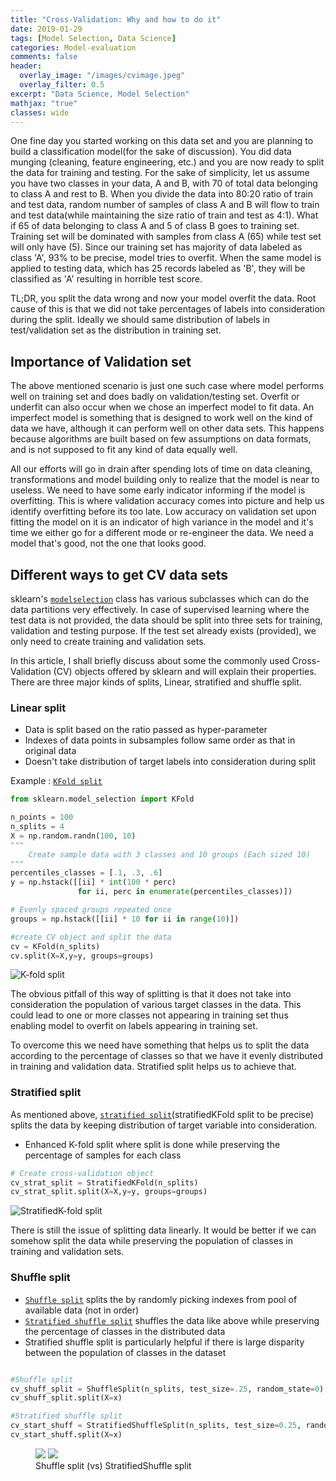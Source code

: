 ```yaml
---
title: "Cross-Validation: Why and how to do it"
date: 2019-01-29
tags: [Model Selection, Data Science]
categories: Model-evaluation
comments: false
header:
  overlay_image: "/images/cvimage.jpeg"
  overlay_filter: 0.5
excerpt: "Data Science, Model Selection"
mathjax: "true"
classes: wide
---
```


One fine day you started working on this data set and you are planning to build a classification model(for the sake of discussion). You did data munging (cleaning, feature engineering, etc.) and you are now ready to split the data for training and testing. For the sake of simplicity, let us assume you have two classes in your data, A and B, with 70 of total data belonging to class A and rest to B. When you divide the data into 80:20 ratio of train and test 
data, random number of samples of class A and B will flow to train and test data(while maintaining the size ratio of train and test as 4:1). What if 65 of data belonging to class A and 5 of class B goes to training set. Training set will be dominated with samples from class A (65) while test set will only have (5). Since our training set has majority of data labeled as class 'A', 93% to be precise, model tries to overfit. When the same model is applied to testing data, which has 25 records labeled as 'B', they will be classified as 'A' resulting in horrible test score.

TL;DR, you split the data wrong and now your model overfit the data. Root cause of this is that we did not take percentages of labels into consideration during the split. Ideally we should same distribution of labels in test/validation set as the distribution in training set.  

## Importance of Validation set

The above mentioned scenario is just one such case where model performs well on training set and does badly on validation/testing set. Overfit or underfit can also occur when we chose an imperfect model to fit data. An imperfect model is something that is designed to work well on the kind of data we have, although it can perform well on other data sets. This happens because algorithms are built based on few assumptions on data formats, and is not supposed to fit any kind of data equally well.  

All our efforts will go in drain after spending lots of time on data cleaning, transformations and model building only to realize that the model is near to useless. We need 
to have some early indicator informing if the model is overfitting. This is where validation accuracy comes into picture and help us identify overfitting before its too late. Low accuracy on validation set upon fitting the model on it is an indicator of high variance in the model and it's time we either go for a different mode or re-engineer the data. We need a model that's good, not the one that looks good.

## Different ways to get CV data sets

sklearn's [`modelselection`][modelsel] class has various subclasses which can do the data partitions very effectively. In case of supervised learning where the test 
data is not provided, the data should be split into three sets for training, validation and testing purpose. If the test set already exists (provided), we only 
need to create training and validation sets.

In this article, I shall briefly discuss about some the commonly used Cross-Validation (CV) objects offered by sklearn and will explain their properties. 
There are three major kinds of splits, Linear, stratified and shuffle split. 

### Linear split

* Data is split based on the ratio passed as hyper-parameter 
* Indexes of data points in subsamples follow same order as that in original data
* Doesn't take distribution of target labels into consideration during split

Example : [`KFold split`][kfold]

```python
from sklearn.model_selection import KFold

n_points = 100
n_splits = 4
X = np.random.randn(100, 10)
"""
	Create sample data with 3 classes and 10 groups (Each sized 10)
"""
percentiles_classes = [.1, .3, .6]
y = np.hstack([[ii] * int(100 * perc)
               for ii, perc in enumerate(percentiles_classes)])

# Evenly spaced groups repeated once
groups = np.hstack([[ii] * 10 for ii in range(10)])

#create CV object and split the data
cv = KFold(n_splits)
cv.split(X=X,y=y, groups=groups)

```



<img src="{{ site.url }}{{ site.baseurl }}/images/cv_post/kfold.PNG" alt="K-fold split">


The obvious pitfall of this way of splitting is that it does not take into consideration the population of various target classes in the data. This could lead to one or more classes not appearing in training set thus enabling model to overfit on labels appearing in training set.

To overcome this we need have something that helps us to split the data according to the percentage of classes 
so that we have it evenly distributed in training and validation data. Stratified split helps us to achieve that.

### Stratified split

As mentioned above, [`stratified split`][skf](stratifiedKFold split to be precise) splits the data by keeping distribution of target variable into consideration. 

* Enhanced K-fold split where split is done while preserving the percentage of samples for each class

```python
# Create cross-validation object
cv_strat_split = StratifiedKFold(n_splits)
cv_strat_split.split(X=X,y=y, groups=groups)

```

<img src="{{ site.url }}{{ site.baseurl }}/images/cv_post/startkfold.PNG" alt="StratifiedK-fold split">


There is still the  issue of splitting data linearly. It would be better if we can somehow split the data while preserving 
the population of classes in training and validation sets.

### Shuffle split

* [`Shuffle split`][shspl] splits the by randomly picking indexes from pool of available data (not in order)
* [`Stratified shuffle split`][sssplit] shuffles the data like above while preserving the percentage of classes 
in the distributed data
* Stratified shuffle split is particularly helpful if there is large disparity between the population of classes in
 the dataset

 ```python

#Shuffle split
cv_shuff_split = ShuffleSplit(n_splits, test_size=.25, random_state=0)
cv_shuff_split.split(X=x)

#Stratified shuffle split
cv_start_shuff = StratifiedShuffleSplit(n_splits, test_size=0.25, random_state=0)
cv_start_shuff.split(X=x)

 ```

<figure class="half">
    <a href="{{ site.url }}{{ site.baseurl }}/images/cv_post/shuffsplit.png"><img src="{{ site.url }}{{ site.baseurl }}/images/cv_post/shuffsplit.png"></a>
    <a href="{{ site.url }}{{ site.baseurl }}/images/cv_post/stratsuff.png"><img src="{{ site.url }}{{ site.baseurl }}/images/cv_post/stratsuff.png"></a>
    <figcaption>Shuffle split (vs) StratifiedShuffle split </figcaption>
</figure>



[pd-doc]: http://pandas.pydata.org/pandas-docs/stable/
[modelsel]: https://scikit-learn.org/stable/modules/classes.html#module-sklearn.model_selection
[kfold]: https://scikit-learn.org/stable/modules/generated/sklearn.model_selection.KFold.html#sklearn.model_selection.KFold
[skf]: https://scikit-learn.org/stable/modules/generated/sklearn.model_selection.StratifiedKFold.html#sklearn.model_selection.StratifiedKFold
[shspl]: https://scikit-learn.org/stable/modules/generated/sklearn.model_selection.ShuffleSplit.html#sklearn.model_selection.ShuffleSplit
[sssplit]: https://scikit-learn.org/stable/modules/generated/sklearn.model_selection.StratifiedShuffleSplit.html#sklearn.model_selection.StratifiedShuffleSplit


